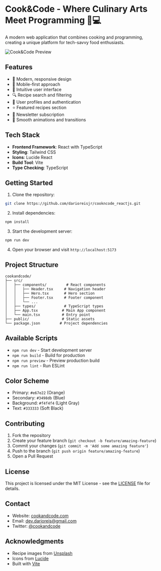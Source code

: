 # Cook&Code - Where Culinary Arts Meet Programming 🍳💻

A modern web application that combines cooking and programming, creating a unique platform for tech-savvy food enthusiasts.

![Cook&Code Preview](https://images.unsplash.com/photo-1476124369491-e7addf5db371?auto=format&fit=crop&w=800&q=80)

## Features

- 🎨 Modern, responsive design
- 📱 Mobile-first approach
- 🎯 Intuitive user interface
- 🔍 Recipe search and filtering
- 👤 User profiles and authentication
- ⭐ Featured recipes section
- 📧 Newsletter subscription
- 🌙 Smooth animations and transitions

## Tech Stack

- **Frontend Framework**: React with TypeScript
- **Styling**: Tailwind CSS
- **Icons**: Lucide React
- **Build Tool**: Vite
- **Type Checking**: TypeScript

## Getting Started

1. Clone the repository:

```bash
git clone https://github.com/darioreisjr/cookncode_reactjs.git
```

2. Install dependencies:

```bash
npm install
```

3. Start the development server:

```bash
npm run dev
```

4. Open your browser and visit `http://localhost:5173`

## Project Structure

```
cookandcode/
├── src/
│   ├── components/         # React components
│   │   ├── Header.tsx     # Navigation header
│   │   ├── Hero.tsx       # Hero section
│   │   ├── Footer.tsx     # Footer component
│   │   └── ...
│   ├── types/             # TypeScript types
│   ├── App.tsx           # Main App component
│   └── main.tsx          # Entry point
├── public/               # Static assets
└── package.json         # Project dependencies
```

## Available Scripts

- `npm run dev` - Start development server
- `npm run build` - Build for production
- `npm run preview` - Preview production build
- `npm run lint` - Run ESLint

## Color Scheme

- Primary: `#e67e22` (Orange)
- Secondary: `#3498db` (Blue)
- Background: `#f4f4f4` (Light Gray)
- Text: `#333333` (Soft Black)

## Contributing

1. Fork the repository
2. Create your feature branch (`git checkout -b feature/amazing-feature`)
3. Commit your changes (`git commit -m 'Add some amazing feature'`)
4. Push to the branch (`git push origin feature/amazing-feature`)
5. Open a Pull Request

## License

This project is licensed under the MIT License - see the [LICENSE](LICENSE) file for details.

## Contact

- Website: [cookandcode.com](https://darioreis.dev)
- Email: dev.darioreis@gmail.com
- Twitter: [@cookandcode](https://twitter.com/darioreisjr)

## Acknowledgments

- Recipe images from [Unsplash](https://unsplash.com)
- Icons from [Lucide](https://lucide.dev)
- Built with [Vite](https://vitejs.dev)
